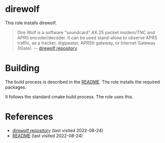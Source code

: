 # direwolf

This role installs direwolf.

<!--more-->

> Dire Wolf is a software "soundcard" AX.25 packet modem/TNC and APRS encoder/decoder. It can be used stand-alone to observe APRS traffic, as a tracker, digipeater, APRStt gateway, or Internet Gateway (IGate).
> -- [direwolf repository][1]

# Building

The build process is described in the [README][2]. The role installs the required packages.

It follows the standard cmake build process. The role uses this.

# References

- [direwolf repository][1] (last visited 2022-08-24)
- [README][2] (last visited 2022-08-24)

[1]: https://github.com/wb2osz/direwolf
[2]: https://github.com/wb2osz/direwolf/blob/master/README.md

